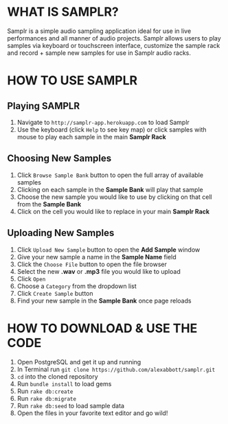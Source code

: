 # WHAT IS SAMPLR? #
Samplr is a simple audio sampling application ideal for use in live performances and all manner of audio projects. Samplr allows users to play samples via keyboard or touchscreen interface, customize the sample rack and record + sample new samples for use in Samplr audio racks.

# HOW TO USE SAMPLR #

## Playing SAMPLR ##
1. Navigate to `http://samplr-app.herokuapp.com` to load Samplr
2. Use the keyboard (click `Help` to see key map) or click samples with mouse to play each sample in the main **Samplr Rack**

## Choosing New Samples ##
1. Click `Browse Sample Bank` button to open the full array of available samples
2. Clicking on each sample in the **Sample Bank** will play that sample
3. Choose the new sample you would like to use by clicking on that cell from the **Sample Bank**
4. Click on the cell you would like to replace in your main **Samplr Rack**

## Uploading New Samples ##
1. Click `Upload New Sample` button to open the **Add Sample** window
2. Give your new sample a name in the **Sample Name** field
3. Click the `Choose File` button to open the file browser
4. Select the new **.wav** or **.mp3** file you would like to upload
5. Click `Open`
6. Choose a `Category` from the dropdown list
7. Click `Create Sample` button
8. Find your new sample in the **Sample Bank** once page reloads

# HOW TO DOWNLOAD & USE THE CODE #
1. Open PostgreSQL and get it up and running
2. In Terminal run `git clone https://github.com/alexabbott/samplr.git`
3. `cd` into the cloned repository
4. Run `bundle install` to load gems
5. Run `rake db:create`
6. Run `rake db:migrate`
7. Run `rake db:seed` to load sample data
8. Open the files in your favorite text editor and go wild!
